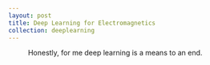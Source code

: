 ```yaml
---
layout: post
title: Deep Learning for Electromagnetics
collection: deeplearning
---
```

$\hspace{1cm}$ Honestly, for me deep learning is a means to an end.